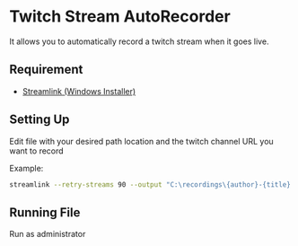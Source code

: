 # Twitch Stream AutoRecorder
It allows you to automatically record a twitch stream when it goes live.

## Requirement
- [Streamlink (Windows Installer)](https://github.com/streamlink/windows-builds/releases)

## Setting Up
Edit file with your desired path location and the twitch channel URL you want to record

Example:
```bash
streamlink --retry-streams 90 --output "C:\recordings\{author}-{title}.ts" https://twitch.tv/channelname best
```

## Running File
Run as administrator
